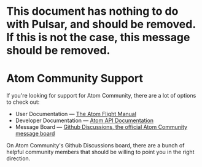 # This document has nothing to do with Pulsar, and should be removed. If this is not the case, this message should be removed.

# Atom Community Support

If you're looking for support for Atom Community, there are a lot of options to check out:
* User Documentation &mdash; [The Atom Flight Manual](https://flight-manual.atom.io)
* Developer Documentation &mdash; [Atom API Documentation](https://atom.io/docs/api/latest)
* Message Board &mdash; [Github Discussions, the official Atom Community message board](https://github.com/atom-community/atom/discussions)

On Atom Community's Github Discussions board, there are a bunch of helpful community members that should be willing to point you in the right direction.
